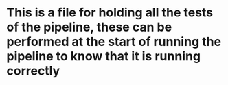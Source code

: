 # This is a file for holding all the tests of the pipeline, these can be performed at the start of running the pipeline to know that it is running correctly